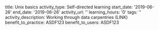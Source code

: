 title: Unix basics
activity_type: Self-directed learning
start_date: '2019-06-26'
end_date: '2019-06-26'
activity_url: ''
learning_hours: '0'
tags: ''
activity_description: Working through data carpentries (LINK)
benefit_to_practice: ASDF123
benefit_to_users: ASDF123

